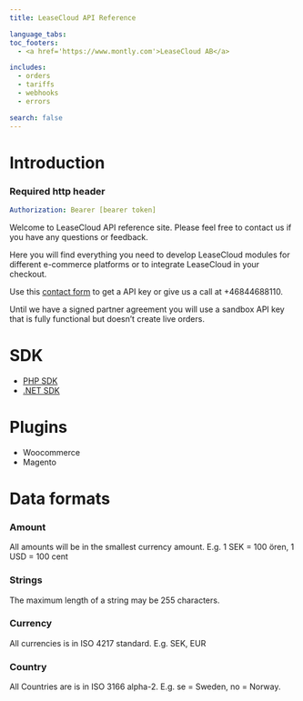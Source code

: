 ```yaml
---
title: LeaseCloud API Reference

language_tabs:
toc_footers:
  - <a href='https://www.montly.com'>LeaseCloud AB</a>

includes:
  - orders
  - tariffs
  - webhooks
  - errors

search: false
---
```


# Introduction

<div class="move-right">
  <h3>Required http header</h3>
</div>

```yaml
Authorization: Bearer [bearer token]
```

Welcome to LeaseCloud API reference site. Please feel free to contact us if you have any questions or feedback.

Here you will find everything you need to develop LeaseCloud modules for different e-commerce platforms or to integrate LeaseCloud in your checkout.

Use this [contact form](https://www.montly.com/#gen-contact-section) to get a API key or give us a call at +46844688110.

Until we have a signed partner agreement you will use a sandbox API key that is fully functional but doesn’t create live orders.

# SDK
* [PHP SDK](https://github.com/LeaseCloud/leasecloud-php-sdk)
* [.NET SDK](https://github.com/LeaseCloud/leasecloud-dotnet-sdk)

# Plugins
* Woocommerce
* Magento

# Data formats

### Amount
All amounts will be in the smallest currency amount. E.g. 1 SEK = 100 ören, 1 USD = 100 cent

### Strings
The maximum length of a string may be 255 characters.

### Currency
All currencies is in ISO 4217 standard. E.g. SEK, EUR

### Country
All Countries are is in ISO 3166 alpha-2. E.g. se = Sweden, no = Norway.
